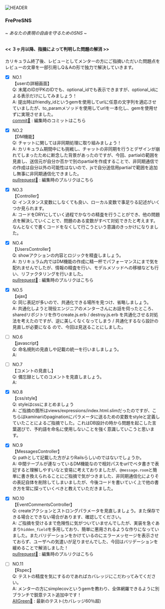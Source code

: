 ![HEADER](https://user-images.githubusercontent.com/61111655/84236820-422abb80-ab33-11ea-8e62-c9cf3bff34f5.png)

### FrePreSNS
###### ~ あなたの表現の自由を守るためのSNS ~ 


#### << ３ヶ月以降、指摘によって判明した問題の解消 >>
カリキュラム終了後、レビューとしてメンターの方にご指摘いただいた問題点を  
レビューの文章を一部引用しQ＆Aの形で独力で解決していきます。  

- [x] NO.1  
【userの詳細画面】  
Q: 末尾のIDがPKのIDでも、optional_idでも表示できますが、optional_idによる表示だけにしてみましょう！  
A: 提出時はfriendly_idというgemを使用してurlに任意の文字列を適応させていましたが、to_paramメソッドを使用してurlを一本化し、gemを使用せずに実現させました。  
[commit:memo:](https://github.com/mkmy1123/FrePreSNS/commit/628899988aa2ba2ac088fb464ed806bff23862e7) : 編集時のコミットはこちら  


- [x] NO.2  
【DM機能】  
Q: チャットに関しては非同期処理に取り組みましょう！  
A: カリキュラム期間中にも挑戦し、チャットの非同期を行うとデザインが崩れてしまったために断念した背景があったのですが、今回、partialの範囲を見直し、送信元が自分か否かで別のpartialを作成することで、非同期通信での作成は自分以外の可能性はないので、jsで自分送信用partialで範囲を追加し無事に非同期通信化できました。  
[pullrequest:rocket:](https://github.com/mkmy1123/FrePreSNS/pull/95) : 編集時のプルリクはこちら


- [x] NO.3  
【Controller】  
Q: インスタンス変数にしなくても良い、ローカル変数で事足りる記述がいくつか見られます。  
A: コードをDRYにしていく過程でかなりの精査を行うことができ、他の問題点を解決していくことで、問題のある変数がすべて対処できたと考えます。なんとなくで書くコードをなくして行こうという意識のきっかけになりました。  


- [x] NO.4  
【UsersController】  
Q: showアクションの内容とロジックを精査しましょう。  
A: カリキュラム内ではDM機能の作成に精一杯でパフォーマンスにまで気を配れませんでしたが、情報の精査を行い、モデルメソッドへの移植なども行い、リファクタリングを行いました。  
[pullrequest:rocket:](https://github.com/mkmy1123/FrePreSNS/pull/97) : 編集時のプルリクはこちら  

- [x] NO.5  
【ajax】  
Q: 同じ表記が多いので、共通化できる場所を見つけ、省略しましょう。  
A: 共通化しようと現役エンジニアのメンターさんにお話を伺ったところ、sharedリポジトリを作りcreate.js.erb / destroy.js.erb を共通化させる対処法を考えたのですが、逆に美しくなくなってしまう / 共通化するなら設計の見直しが必要になる ので、今回は見送ることにしました。  


- [ ] NO.6  
【javascript】  
Q: 命名規則の見直しや記載の統一を行いましましょう。  
A: 


- [ ] NO.7  
【コメントの見直し】  
Q: 備忘録としてのコメントを見直しましょう。  
A: 


- [x] NO.8  
【css/style】  
Q: styleはcssにまとめましょう  
A: ご指摘の箇所はviews/expressions/index.html.slimだったのですが、こちらはkaminariのpaginationにパラメータに送るための変数をstyleと定義していたことによるご指摘でした。これはDB設計の時から問題を起こした言葉選びで、予約語を命名に使用しないことを強く意識していこうと思います。


- [x] NO.9  
【MessagesController】  
Q: pathとして記載した方がよりRailsらしいのではないでしょうか。  
A: 中間テーブルが連なっているDM機能なので相対パスをurlでベタ書きで表記すると理解しやすいなと安易に考えておりましたが、`@message.room`と簡単に書き換えられることにご指摘で気がつきました、非同期通信化によりその表記自体を削除してしまいましたが、今後コードを書いていく上で他の書き方を常に探っていくべきと教えていただきました。  


- [x] NO.10  
【EventCommentsController】  
Q: createアクションとストロングパラメータを見直しましょう。また保存できる場合とできない場合があります、確認してください。  
A: ご指摘を受けるまで危険性に気がついていませんでしたが、実装を急ぐあまり`hidden_field`を多用しており、簡単に悪用されるような作りになっていました。またバリデーションをかけているのにエラーメッセージを表示させておらず、ユーザへの気遣いが足りませんでした、今回はバリデーションを緩めることで解消しました！  
[pullrequest:rocket:](https://github.com/mkmy1123/FrePreSNS/pull/98) : 編集時のプルリクはこちら  


- [ ] NO.11  
【Rspec】  
Q: テストの精度を気にするのであればカバレッジにこだわってみてください。  
A: メンターの方にsimplecovというgemを教わり、全体網羅できるように別ブランチで鋭意テスト追加中です！  
[AllGreen:traffic_light:](https://github.com/mkmy1123/FrePreSNS/tree/AFTER-CURRICULM/spec) : 最新のテスト(カバレッジ60％超)  



